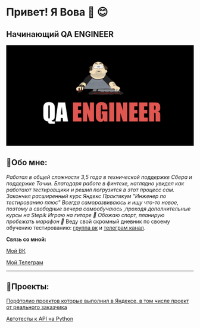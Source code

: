 # Привет! Я Вова 👋 :blush:

## Начинающий QA ENGINEER

![Картинка](https://github.com/kuznetsovqa/kuznetsovqa/blob/main/QA%20ENGINEER.png)


## :boy:Обо мне:
*Работал в общей сложности 3,5 года в технической поддержке Сбера и поддержке Точки. Благодаря работе в финтехе, наглядно увидел как работают тестировщики и решил погрузится в этот процесс сам. Закончил расширенный курс Яндекс Практикум "Инженер по тестированию плюс"
Всегда саморазвиваюсь и ищу что-то новое, поэтому в свободные вечера самообучаюсь ,проходя дополнительные курсы на Stepik 
Играю на гитаре :guitar:
Обожаю спорт, планирую пробежать марафон :runner:* 
Веду свой скромный дневник по своему обучению тестированию:
[группа вк](https://vk.com/dnevnikqa) и [телеграм канал](https://t.me/dnevnikqa).

**Связь со мной:**

[Мой ВК](https://vk.com/kuznetsov.vladimir)

[Мой Телеграм](@vladimvladimych)


________________
## :page_with_curl:Проекты:

[Порфтолио проектов которые выполнил в Яндексе, в том числе проект от реального заказчика](https://github.com/kuznetsovqa/myportfolio/blob/main/README.md)

[Автотесты к API на Python](https://github.com/kuznetsovqa/yandex_api_stands_test/blob/master/README%20.md)
